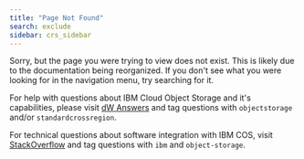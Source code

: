 ```yaml
---
title: "Page Not Found"
search: exclude
sidebar: crs_sidebar
---  
```



Sorry, but the page you were trying to view does not exist. This is likely due to the documentation being reorganized.  If you don't see what you were looking for in the navigation menu, try searching for it.   

For help with questions about IBM Cloud Object Storage and it's capabilities, please visit [dW Answers](https://developer.ibm.com/answers/smartspace/public-cloud-object-storage/) and tag questions with `objectstorage` and/or `standardcrossregion`.

For technical questions about software integration with IBM COS, visit [StackOverflow](http://stackoverflow.com/questions/tagged/object-storage+ibm) and tag questions with `ibm` and `object-storage`.
